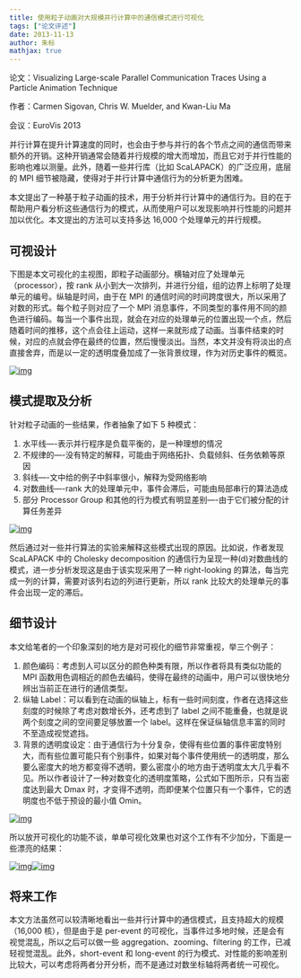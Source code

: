 ```yaml
---
title: 使用粒子动画对大规模并行计算中的通信模式进行可视化
tags: ["论文评述"]
date: 2013-11-13
author: 朱标
mathjax: true
---
```


论文：Visualizing Large-scale Parallel Communication Traces Using a Particle Animation Technique

作者：Carmen Sigovan, Chris W. Muelder, and Kwan-Liu Ma

会议：EuroVis 2013

并行计算在提升计算速度的同时，也会由于参与并行的各个节点之间的通信而带来额外的开销。这种开销通常会随着并行规模的增大而增加，而且它对于并行性能的影响也难以测量。此外，随着一些并行库（比如 ScaLAPACK）的广泛应用，底层的 MPI 细节被隐藏，使得对于并行计算中通信行为的分析更为困难。

本文提出了一种基于粒子动画的技术，用于分析并行计算中的通信行为。目的在于帮助用户看分析这些通信行为的模式，从而使用户可以发现影响并行性能的问题并加以优化。本文提出的方法可以支持多达 16,000 个处理单元的并行规模。

## 可视设计

下图是本文可视化的主视图，即粒子动画部分。横轴对应了处理单元（processor），按 rank 从小到大一次排列，并进行分组，组的边界上标明了处理单元的编号。纵轴是时间，由于在 MPI 的通信时间的时间跨度很大，所以采用了对数的形式。每个粒子则对应了一个 MPI 消息事件，不同类型的事件用不同的颜色进行编码。每当一个事件出现，就会在对应的处理单元的位置出现一个点，然后随着时间的推移，这个点会往上运动，这样一来就形成了动画。当事件结束的时候，对应的点就会停在最终的位置，然后慢慢淡出。当然，本文并没有将淡出的点直接舍弃，而是以一定的透明度叠加成了一张背景纹理，作为对历史事件的概览。

[![img](http://www.cad.zju.edu.cn/home/vagblog/wp-content/uploads/2013/11/particleAnimation.png)](http://www.cad.zju.edu.cn/home/vagblog/wp-content/uploads/2013/11/particleAnimation.png)

## 模式提取及分析

针对粒子动画的一些结果，作者抽象了如下 5 种模式：

1. 水平线—-表示并行程序是负载平衡的，是一种理想的情况
2. 不规律的—-没有特定的解释，可能由于网络拓扑、负载倾斜、任务依赖等原因
3. 斜线—-文中给的例子中斜率很小，解释为受网络影响
4. 对数曲线—-rank 大的处理单元中，事件会滞后，可能由局部串行的算法造成
5. 部分 Processor Group 和其他的行为模式有明显差别—-由于它们被分配的计算任务差异

[![img](http://www.cad.zju.edu.cn/home/vagblog/wp-content/uploads/2013/11/patterns.png)](http://www.cad.zju.edu.cn/home/vagblog/wp-content/uploads/2013/11/patterns.png)

然后通过对一些并行算法的实验来解释这些模式出现的原因。比如说，作者发现 ScaLAPACK 中的 Cholesky decomposition 的通信行为呈现一种(d)对数曲线的模式，进一步分析发现这是由于该实现采用了一种 right-looking 的算法，每当完成一列的计算，需要对该列右边的列进行更新，所以 rank 比较大的处理单元的事件会出现一定的滞后。

## 细节设计

本文给笔者的一个印象深刻的地方是对可视化的细节非常重视，举三个例子：

1. 颜色编码：考虑到人可以区分的颜色种类有限，所以作者将具有类似功能的 MPI 函数用色调相近的颜色去编码，使得在最终的动画中，用户可以很快地分辨出当前正在进行的通信类型。
2. 纵轴 Label：可以看到在动画的纵轴上，标有一些时间刻度，作者在选择这些刻度的时候除了考虑对数增长外，还考虑到了 label 之间不能重叠，也就是说两个刻度之间的空间要足够放置一个 label。这样在保证纵轴信息丰富的同时不至造成视觉遮挡。
3. 背景的透明度设定：由于通信行为十分复杂，使得有些位置的事件密度特别大，而有些位置可能只有个别事件，如果对每个事件使用统一的透明度，那么要么密度大的地方都变得不透明，要么密度小的地方由于透明度太大几乎看不见。所以作者设计了一种对数变化的透明度策略，公式如下图所示，只有当密度达到最大 Dmax 时，才变得不透明，而即便某个位置只有一个事件，它的透明度也不低于预设的最小值 Omin。

[![img](http://www.cad.zju.edu.cn/home/vagblog/wp-content/uploads/2013/11/transparency.png)](http://www.cad.zju.edu.cn/home/vagblog/wp-content/uploads/2013/11/transparency.png)

所以放开可视化的功能不谈，单单可视化效果也对这个工作有不少加分，下面是一些漂亮的结果：

[![img](http://www.cad.zju.edu.cn/home/vagblog/wp-content/uploads/2013/11/result1.png)](http://www.cad.zju.edu.cn/home/vagblog/wp-content/uploads/2013/11/result1.png)[![img](http://www.cad.zju.edu.cn/home/vagblog/wp-content/uploads/2013/11/result2.png)](http://www.cad.zju.edu.cn/home/vagblog/wp-content/uploads/2013/11/result2.png)

## 将来工作

本文方法虽然可以较清晰地看出一些并行计算中的通信模式，且支持超大的规模（16,000 核），但是由于是 per-event 的可视化，当事件过多地时候，还是会有视觉混乱，所以之后可以做一些 aggregation、zooming、filtering 的工作，已减轻视觉混乱。此外，short-event 和 long-event 的行为模式、对性能的影响差别比较大，可以考虑将两者分开分析，而不是通过对数坐标轴将两者统一可视化。
